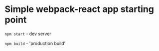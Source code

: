 # Simple webpack-react app starting point

`npm start` - dev server

`npm build` - 'production build'
